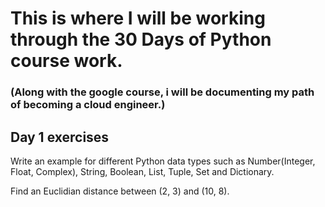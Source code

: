 # This is where I will be working through the 30 Days of Python course work. 

### (Along with the google course, i will be documenting my path of becoming a cloud engineer.)

## Day 1 exercises


Write an example for different Python data types such as Number(Integer, Float, Complex), String, Boolean, List, Tuple, Set and Dictionary.

Find an Euclidian distance between (2, 3) and (10, 8). 


